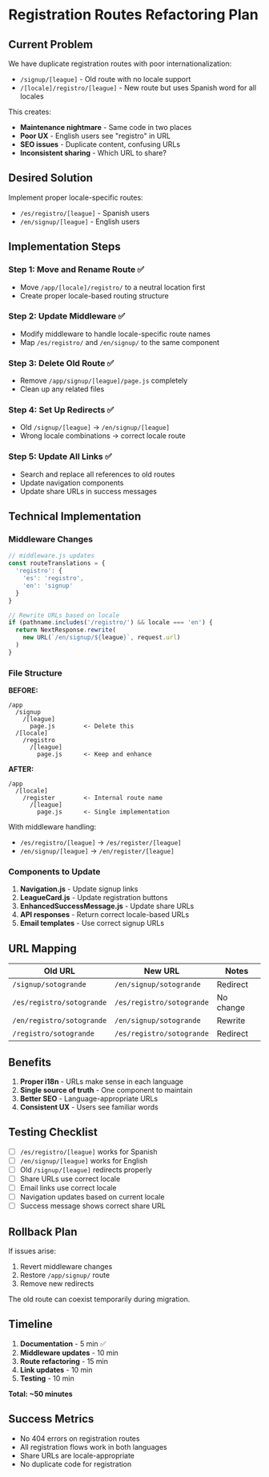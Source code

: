 # Registration Routes Refactoring Plan

## Current Problem

We have duplicate registration routes with poor internationalization:
- `/signup/[league]` - Old route with no locale support
- `/[locale]/registro/[league]` - New route but uses Spanish word for all locales

This creates:
- **Maintenance nightmare** - Same code in two places
- **Poor UX** - English users see "registro" in URL
- **SEO issues** - Duplicate content, confusing URLs
- **Inconsistent sharing** - Which URL to share?

## Desired Solution

Implement proper locale-specific routes:
- `/es/registro/[league]` - Spanish users
- `/en/signup/[league]` - English users

## Implementation Steps

### Step 1: Move and Rename Route ✅
- Move `/app/[locale]/registro/` to a neutral location first
- Create proper locale-based routing structure

### Step 2: Update Middleware ✅
- Modify middleware to handle locale-specific route names
- Map `/es/registro/` and `/en/signup/` to the same component

### Step 3: Delete Old Route ✅
- Remove `/app/signup/[league]/page.js` completely
- Clean up any related files

### Step 4: Set Up Redirects ✅
- Old `/signup/[league]` → `/en/signup/[league]`
- Wrong locale combinations → correct locale route

### Step 5: Update All Links ✅
- Search and replace all references to old routes
- Update navigation components
- Update share URLs in success messages

## Technical Implementation

### Middleware Changes

```javascript
// middleware.js updates
const routeTranslations = {
  'registro': {
    'es': 'registro',
    'en': 'signup'
  }
}

// Rewrite URLs based on locale
if (pathname.includes('/registro/') && locale === 'en') {
  return NextResponse.rewrite(
    new URL(`/en/signup/${league}`, request.url)
  )
}
```

### File Structure

**BEFORE:**
```
/app
  /signup
    /[league]
      page.js        <- Delete this
  /[locale]
    /registro
      /[league]
        page.js      <- Keep and enhance
```

**AFTER:**
```
/app
  /[locale]
    /register        <- Internal route name
      /[league]
        page.js      <- Single implementation
```

With middleware handling:
- `/es/registro/[league]` → `/es/register/[league]`
- `/en/signup/[league]` → `/en/register/[league]`

### Components to Update

1. **Navigation.js** - Update signup links
2. **LeagueCard.js** - Update registration buttons
3. **EnhancedSuccessMessage.js** - Update share URLs
4. **API responses** - Return correct locale-based URLs
5. **Email templates** - Use correct signup URLs

## URL Mapping

| Old URL | New URL | Notes |
|---------|---------|-------|
| `/signup/sotogrande` | `/en/signup/sotogrande` | Redirect |
| `/es/registro/sotogrande` | `/es/registro/sotogrande` | No change |
| `/en/registro/sotogrande` | `/en/signup/sotogrande` | Rewrite |
| `/registro/sotogrande` | `/es/registro/sotogrande` | Redirect |

## Benefits

1. **Proper i18n** - URLs make sense in each language
2. **Single source of truth** - One component to maintain
3. **Better SEO** - Language-appropriate URLs
4. **Consistent UX** - Users see familiar words

## Testing Checklist

- [ ] `/es/registro/[league]` works for Spanish
- [ ] `/en/signup/[league]` works for English
- [ ] Old `/signup/[league]` redirects properly
- [ ] Share URLs use correct locale
- [ ] Email links use correct locale
- [ ] Navigation updates based on current locale
- [ ] Success message shows correct share URL

## Rollback Plan

If issues arise:
1. Revert middleware changes
2. Restore `/app/signup/` route
3. Remove new redirects

The old route can coexist temporarily during migration.

## Timeline

1. **Documentation** - 5 min ✅
2. **Middleware updates** - 10 min
3. **Route refactoring** - 15 min
4. **Link updates** - 10 min
5. **Testing** - 10 min

**Total: ~50 minutes**

## Success Metrics

- No 404 errors on registration routes
- All registration flows work in both languages
- Share URLs are locale-appropriate
- No duplicate code for registration
